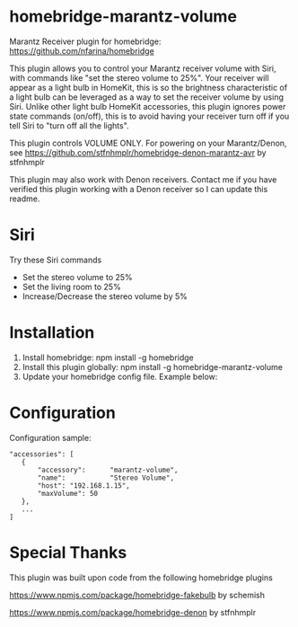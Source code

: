 # homebridge-marantz-volume
Marantz Receiver plugin for homebridge: https://github.com/nfarina/homebridge

This plugin allows you to control your Marantz receiver volume with Siri, with commands like "set the stereo volume to 25%".  Your receiver will appear as a light bulb in HomeKit, this is so the brightness characteristic of a light bulb can be leveraged as a way to set the receiver volume by using Siri.  Unlike other light bulb HomeKit accessories, this plugin ignores power state commands (on/off), this is to avoid having your receiver turn off if you tell Siri to "turn off all the lights".

This plugin controls VOLUME ONLY.  For powering on your Marantz/Denon, see https://github.com/stfnhmplr/homebridge-denon-marantz-avr by stfnhmplr

This plugin may also work with Denon receivers.  Contact me if you have verified this plugin working with a Denon receiver so I can update this readme.

# Siri

Try these Siri commands

* Set the stereo volume to 25%
* Set the living room to 25%
* Increase/Decrease the stereo volume by 5%


# Installation

1. Install homebridge: npm install -g homebridge
2. Install this plugin globally: npm install -g homebridge-marantz-volume
3. Update your homebridge config file.  Example below:

# Configuration

Configuration sample:

 ```
"accessories": [
    {
		"accessory":      "marantz-volume",
		"name":           "Stereo Volume",
		"host": "192.168.1.15",
		"maxVolume": 50
	},
	...
]

```

# Special Thanks
This plugin was built upon code from the following homebridge plugins

https://www.npmjs.com/package/homebridge-fakebulb by schemish

https://www.npmjs.com/package/homebridge-denon by stfnhmplr